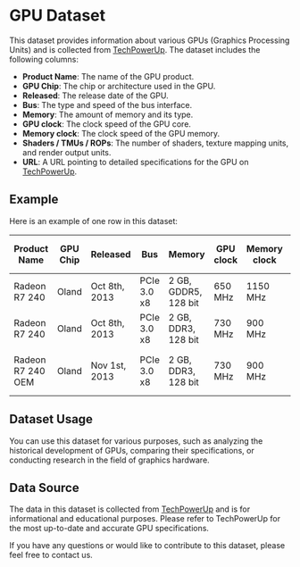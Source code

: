 # GPU Dataset

This dataset provides information about various GPUs (Graphics Processing Units) and is collected from [TechPowerUp](https://www.techpowerup.com/). The dataset includes the following columns:

- **Product Name**: The name of the GPU product.
- **GPU Chip**: The chip or architecture used in the GPU.
- **Released**: The release date of the GPU.
- **Bus**: The type and speed of the bus interface.
- **Memory**: The amount of memory and its type.
- **GPU clock**: The clock speed of the GPU core.
- **Memory clock**: The clock speed of the GPU memory.
- **Shaders / TMUs / ROPs**: The number of shaders, texture mapping units, and render output units.
- **URL**: A URL pointing to detailed specifications for the GPU on [TechPowerUp](https://www.techpowerup.com/).

## Example

Here is an example of one row in this dataset:

| Product Name      | GPU Chip | Released       | Bus         | Memory              | GPU clock | Memory clock | Shaders / TMUs / ROPs | URL                                      |
|-------------------|----------|----------------|-------------|---------------------|-----------|--------------|-----------------------|------------------------------------------|
| Radeon R7 240     | Oland    | Oct 8th, 2013  | PCIe 3.0 x8 | 2 GB, GDDR5, 128 bit | 650 MHz   | 1150 MHz     | 320 / 20 / 8          | [/gpu-specs/radeon-r7-240.c3130](https://www.techpowerup.com/gpu-specs/radeon-r7-240.c3130) |
| Radeon R7 240     | Oland    | Oct 8th, 2013  | PCIe 3.0 x8 | 2 GB, DDR3, 128 bit  | 730 MHz   | 900 MHz      | 320 / 20 / 8          | [/gpu-specs/radeon-r7-240.c2463](https://www.techpowerup.com/gpu-specs/radeon-r7-240.c2463) |
| Radeon R7 240 OEM | Oland    | Nov 1st, 2013  | PCIe 3.0 x8 | 2 GB, DDR3, 128 bit  | 730 MHz   | 900 MHz      | 320 / 20 / 8          | [/gpu-specs/radeon-r7-240-oem.c2542](https://www.techpowerup.com/gpu-specs/radeon-r7-240-oem.c2542) |


## Dataset Usage

You can use this dataset for various purposes, such as analyzing the historical development of GPUs, comparing their specifications, or conducting research in the field of graphics hardware.

## Data Source

The data in this dataset is collected from [TechPowerUp](https://www.techpowerup.com/) and is for informational and educational purposes. Please refer to TechPowerUp for the most up-to-date and accurate GPU specifications.

If you have any questions or would like to contribute to this dataset, please feel free to contact us.
